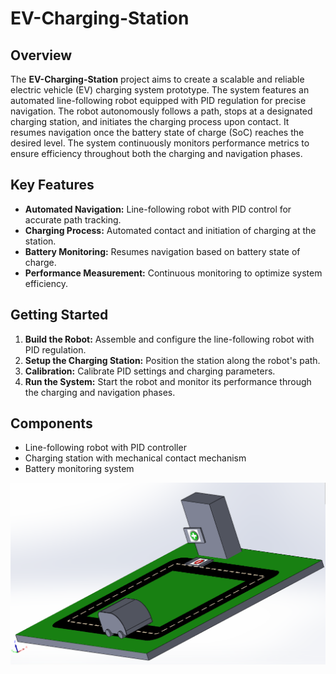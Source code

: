# EV-Charging-Station

## Overview

The **EV-Charging-Station** project aims to create a scalable and reliable electric vehicle (EV) charging system prototype. The system features an automated line-following robot equipped with PID regulation for precise navigation. The robot autonomously follows a path, stops at a designated charging station, and initiates the charging process upon contact. It resumes navigation once the battery state of charge (SoC) reaches the desired level. The system continuously monitors performance metrics to ensure efficiency throughout both the charging and navigation phases.

## Key Features

- **Automated Navigation:** Line-following robot with PID control for accurate path tracking.
- **Charging Process:** Automated contact and initiation of charging at the station.
- **Battery Monitoring:** Resumes navigation based on battery state of charge.
- **Performance Measurement:** Continuous monitoring to optimize system efficiency.

## Getting Started

1. **Build the Robot:** Assemble and configure the line-following robot with PID regulation.
2. **Setup the Charging Station:** Position the station along the robot's path.
3. **Calibration:** Calibrate PID settings and charging parameters.
4. **Run the System:** Start the robot and monitor its performance through the charging and navigation phases.

## Components

- Line-following robot with PID controller
- Charging station with mechanical contact mechanism
- Battery monitoring system

![Layout](media/layout.PNG)

